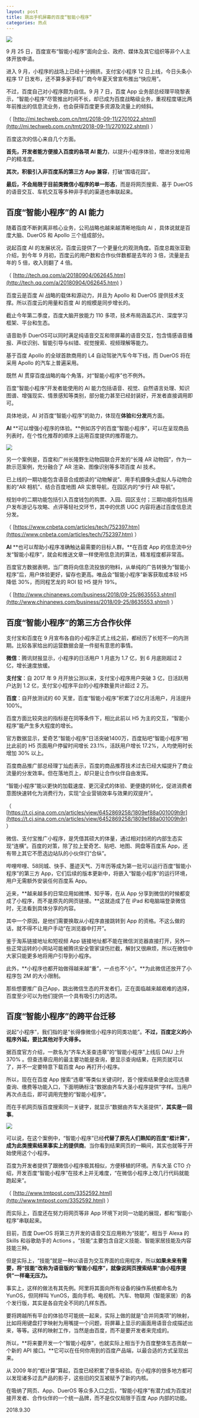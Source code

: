 ```yaml
---
layout: post
title: 跳出手机屏幕的百度“智能小程序”
categories: 热点
---
```


![](https://ws1.sinaimg.cn/large/4b91f9d5gy1fvpp8i6z07j20o10d1ad1.jpg)

9 月 25 日，百度宣布“智能小程序”面向企业、政府、媒体及其它组织等非个人主体开放申请。

进入 9 月，小程序的战场上已经十分拥挤。支付宝小程序 12 日上线，今日头条小程序 17 日发布，还不算多家手机厂商今年夏天曾宣布推出“快应用”。

不过，百度自己对小程序颇为自信。9 月 7 日，百度 App 业务部总经理平晓黎表示，“智能小程序”尽管推出时间不长，却已成为百度战略级业务，重视程度堪比两年前推出的信息流业务，也会获得百度更多资源及流量上的倾斜。

（ [http://mi.techweb.com.cn/tmt/2018-09-11/2701022.shtml](http://mi.techweb.com.cn/tmt/2018-09-11/2701022.shtml) ）

百度这次的信心来自几个方面。

**首先，开发者能方便接入百度的各项 AI 能力**，以提升小程序体验，增进分发给用户的精准度。

**其次，积极引入非百度系的第三方 App 兼容**，打破“围墙花园”。

**最后，不会局限于目前类微信小程序的单一形态**，而是将网页搜索、基于 DuerOS 的语音交互、车机交互等多种非手机的渠道也串联起来。

## 百度“智能小程序”的 AI 能力

随着百度不断剥离非核心业务，公司战略也越来越清晰地指向 AI ，具体说就是百度大脑、DuerOS 和 Apollo 三个组成部分。

说起百度 AI 的发展状况，百度云提供了一个更量化的观测角度。百度总裁张亚勤介绍，到今年 9 月初，百度云的用户数和合作伙伴数都是去年的 3 倍，流量是去年的 5 倍，收入则翻了 4 倍。

（ [http://tech.qq.com/a/20180904/062645.htm](http://tech.qq.com/a/20180904/062645.htm) ）

百度云是百度 AI 战略的载体和源动力，并且为 Apollo 和 DuerOS 提供技术支撑。所以百度云的用量和百度 AI 的规模是同步增长的。 

截止今年第二季度，百度大脑开放能力 110 多项，技术布局涵盖芯片、深度学习框架、平台和生态。

语音助手 DuerOS可以同时满足纯语音交互和带屏幕的语音交互，包含情感语音播报、声纹识别、智能引导与纠错、视觉搜索、视频理解等能力。

基于百度 Apollo 的全球首款商用的 L4 自动驾驶汽车今年下线，而 DuerOS 将在采用 Apollo 的汽车上普遍采用。

既然 AI 贯穿百度战略的每个角落，对“智能小程序”也不例外。

百度“智能小程序”开发者能使用的 AI 能力包括语音、视觉、自然语言处理、知识图谱、增强现实、情景感知等类别，部分能力甚至已经封装好，开发者直接调用即可。

具体地说，AI 对百度“智能小程序”的助力，体现在**体验**和**分发**两方面。

**AI** **可以增强小程序的体验。**例如苏宁的百度“智能小程序”，可以在呈现商品列表时，在个性化推荐的顺序上运用百度提供的推荐能力。

![](https://ws1.sinaimg.cn/large/4b91f9d5gy1fvpp9kkmggj20fe0da4ea.jpg)

另一个案例是，百度和广州长隆野生动物园联合开发的“长隆 AR 动物园”，作为一款示范案例，充分融合了 AR 渲染、图像识别等多项百度 AI 技术。

已上线的一期功能包含语音合成朗读的“动物解说”、用手机摄像头虚拟人与动物合影的“AR 相机”、结合百度地图 AR 实景导航，在园区内的“步行 AR 导航”。

规划中的二期功能包括引入百度钱包的购票、入园、园区支付；三期功能将包括用户发布游记与攻略、点评等轻社交环节，其中的优质 UGC 内容将通过百度信息流分发。

（ [https://www.cnbeta.com/articles/tech/752397.htm](https://www.cnbeta.com/articles/tech/752397.htm) ）

**AI** **也可以帮助小程序准确触达最需要的目标人群。**在百度 App 的信息流中分发“智能小程序”，就会和推送文章一样使用信息流的算法，精准程度都非常高。

百度官方数据表明，当厂商将向信息流投放的物料，从单纯的广告转换为“智能小程序”后，用户体验更好，留存也更高。唯品会“智能小程序”新客获取成本较 H5 降低 30%，而同程艺龙的 ROI 较 H5 提升 19%。

（ [http://www.chinanews.com/business/2018/09-25/8635553.shtml](http://www.chinanews.com/business/2018/09-25/8635553.shtml) ）

## 百度“智能小程序”的第三方合作伙伴

支付宝和百度在 9 月宣布各自的小程序正式上线之前，都经历了长短不一的内测期。比较各家给出的运营数据会是一件挺有意思的事情。

**微信**：腾讯财报显示，小程序的日活用户 1 月底为 1.7 亿，到 6 月底刚超过 2 亿，增长速度放缓。

**支付宝**：自 2017 年 9 月开放公测以来，支付宝小程序用户突破 3 亿，日活跃用户达到 1.2 亿，支付宝小程序平台的小程序数量共计超过 2 万。

**百度**：自开放测试的 60 天里，百度“智能小程序”积累了过亿月活用户，月活提升 100%。

百度方面比较突出的指标是在同等条件下，相比此前以 H5 为主的交互，“智能小程序”能产生多大程度的增长。

官方数据显示，爱奇艺“智能小程序”日活突破1400万，百度贴吧“智能小程序”相比此前的 H5 页面用户停留时间增长 23.1%，活跃用户增长 17.2%，人均使用时长增加 30% 以上。

百度商品推广部总经理丁灿彪表示，百度的商品推荐技术过去已经大幅提升了商业流量的分发效率。但在落地页上，却只是让合作伙伴自由发挥。

“智能小程序”能以更快的加载速度、更沉浸式的体验、更便捷的转化，促进消费者意图快速转化为消费行为，实现“企业营销效率与效果的双提升”。

（ [https://t.cj.sina.com.cn/articles/view/6452869258/1809ef88a001009h9r](https://t.cj.sina.com.cn/articles/view/6452869258/1809ef88a001009h9r) ）

微信、支付宝推广小程序，是凭借其硕大的体量，通过相对封闭的内部生态实现“连横”。百度的对策，除了拉上爱奇艺、贴吧、地图、网盘等百度系 App，还有带上其它不愿选边站队的小伙伴们“合纵”。

哔哩哔哩、58同城、快手、墨迹天气、万年历等成为第一批可以运行百度“智能小程序”的第三方 App，它们后续的版本更新中，将嵌入“智能小程序”的运行环境，用户无需额外安装任何百度系 App。

近来，**越来越多的日常应用如微博、知乎等，在从 App 分享到微信的时候都变成了小程序，而不是原先的网页链接。**这就造成了在 iPad 和电脑端登录微信时，无法看到具体分享的内容。

其中一个原因，是他们需要换取从小程序直接跳转到 App 的资格。不这么做的话，就不得不让用户手动“在浏览器中打开”。

鉴于淘系链接地址和短视频 App 链接地址都不能在微信浏览器直接打开，另外一些正常运转的小网站可能被腾讯安全管家误伤拦截，解封又很麻烦，所以在微信中大家只能更多地将用户引导到小程序。

此外，**小程序也都开始做得越来越“重”，一点也不“小”。**为此微信还放开了小程序包 2M 的大小限制。

那些想要推广自己App，跳出微信生态的开发者们，正在面临越来越艰难的选择，百度至少可以为他们提供一个具有吸引力的选项。

## 百度“智能小程序”的跨平台迁移

说起“小程序”，我们指的是“长得像微信小程序的同类功能”。**不过，百度定义的小程序外延，要比其他对手大得多。**

据百度官方介绍，一款名为“齐车大圣查违章”的“智能小程序”上线后 DAU 上升 370% 。但查违章应用的最主要功能是查询，要显示查询结果，在网页就可以了，并不一定要特意下载百度 App 再打开小程序。

所以，现在在百度 App 搜索“违章”等类似关键词时，首个搜索结果便会出现违章查询、缴费等功能入口，下面明确标注“数据由齐车大圣小程序提供”字样。当用户再次点击后，即可调用完整的“智能小程序”。

而在手机网页版百度搜索同一关键字，就显示“数据由齐车大圣提供”，**其实是一回事**。

![](https://ws1.sinaimg.cn/large/4b91f9d5ly1fvqropghgmj212w0p075x.jpg)

可以说，在这个案例中，“智能小程序”已经**代替了原先人们熟知的百度“框计算”，成为此类搜索结果事实上的提供商**。当你看到结果网页的一瞬间，其实也就等于开始使用这个小程序。

百度为开发者提供了跟微信小程序极其相似，方便移植的环境。齐车大圣 CTO 介绍，开发百度“智能小程序”在技术上并无难度，“在微信小程序上改几行代码就能跑起来”。

（ [http://www.tmtpost.com/3352592.html](http://www.tmtpost.com/3352592.html) ）

而实际上，百度还在努力将网页等非 App 环境下对同一功能的展现，都和“智能小程序”串联起来。

目前，百度 DuerOS 将第三方开发的语音交互应用称为“技能”，相当于 Alexa 的 Skills 和谷歌助手的 Actions 。“技能”主要包含自定义技能、智能家居技能及内容技能三种。

但是实际上，“技能”就是一种以语音为交互界面的应用程序，所以**如果未来有需要，将“技能”改称为语音版的“智能小程序”，就像说网页搜索结果“由小程序提供”一样毫无压力。**

事实上，这样的做法有其先例。阿里将其面向所有设备的操作系统都命名为 YunOS，但同样叫 YunOS，面向手机、电视机、汽车、物联网（智能家居）的各个发行版，其实是各自完全不同的几样东西。

要将跨越所有平台的体验尽可能统一起来，实际上做的就是“合并同类项”的映射，比如将用键盘打字映射为用嘴提一个问题，将屏幕上显示的画面用语音合成描述出来，等等。这样的映射工作，当然是由百度，而不是要开发者来完成的。

所以，**将来要开发一个“智能小程序”，也就实际上相当于为百度整体生态贡献一个新的 API 接口。**它可以在任何你用到的百度产品端，以最合适的方式呈现出来。

从 2009 年的“框计算”算起，百度已经积累了很多经验。在小程序的很多地方都可以发现诸多过去产品的影子，这些旧的交互被赋予了新的内核。

在吸纳了网页、App、DuerOS 等众多入口之后，“智能小程序”有潜力成为百度对接开发者、合作伙伴的一个统一品牌，而不是仅仅局限于百度 App 内部的功能。



2018.9.30
